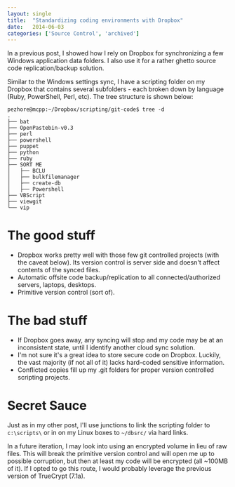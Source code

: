 ```yaml
---
layout: single
title:  "Standardizing coding environments with Dropbox"
date:   2014-06-03
categories: ['Source Control', 'archived']
---
```


In a previous post, I showed how I rely on Dropbox for synchronizing a few Windows application data folders. I also use it for a rather ghetto source code replication/backup solution.

Similar to the Windows settings sync, I have a scripting folder on my Dropbox that contains several subfolders - each broken down by language (Ruby, PowerShell, Perl, etc). The tree structure is shown below:

```
pezhore@mcpp:~/Dropbox/scripting/git-code$ tree -d
.
├── bat
├── OpenPastebin-v0.3
├── perl
├── powershell
├── puppet
├── python
├── ruby
├── SORT ME
│   ├── BCLU
│   ├── bulkfilemanager
│   ├── create-db
│   ├── Powershell
├── VBScript
├── viewgit
└── vip
```

# The good stuff

* Dropbox works pretty well with those few git controlled projects (with the caveat below). Its version control is server side and doesn't affect contents of the synced files.
* Automatic offsite code backup/replication to all connected/authorized servers, laptops, desktops.
* Primitive version control (sort of).

# The bad stuff

* If Dropbox goes away, any syncing will stop and my code may be at an inconsistent state, until I identify another cloud sync solution.
* I'm not sure it's a great idea to store secure code on Dropbox. Luckily, the vast majority (if not all of it) lacks hard-coded sensitive information.
* Conflicted copies fill up my .git folders for proper version controlled scripting projects.

# Secret Sauce

Just as in my other post, I'll use junctions to link the scripting folder to `c:\scripts\` or in on my Linux boxes to `~/dbsrc/` via hard links.

In a future iteration, I may look into using an encrypted volume in lieu of raw files. This will break the primitive version control and will open me up to possible corruption, but then at least my code will be encrypted (all ~100MB of it). If I opted to go this route, I would probably leverage the previous version of TrueCrypt (7.1a).
